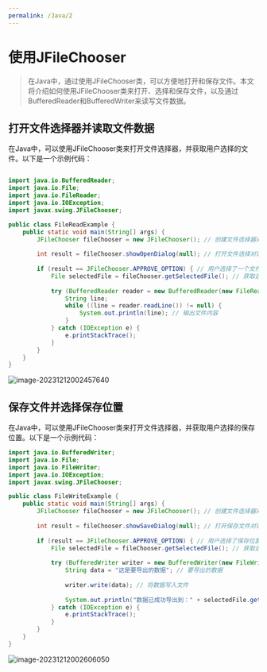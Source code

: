 ```yaml
---
permalink: /Java/2
---
```


# 使用JFileChooser


> 在Java中，通过使用JFileChooser类，可以方便地打开和保存文件。本文将介绍如何使用JFileChooser类来打开、选择和保存文件，以及通过BufferedReader和BufferedWriter来读写文件数据。

## 打开文件选择器并读取文件数据

在Java中，可以使用JFileChooser类来打开文件选择器，并获取用户选择的文件。以下是一个示例代码：

```java

import java.io.BufferedReader;
import java.io.File;
import java.io.FileReader;
import java.io.IOException;
import javax.swing.JFileChooser;

public class FileReadExample {
    public static void main(String[] args) {
        JFileChooser fileChooser = new JFileChooser(); // 创建文件选择器对象
        
        int result = fileChooser.showOpenDialog(null); // 打开文件选择对话框
        
        if (result == JFileChooser.APPROVE_OPTION) { // 用户选择了一个文件
            File selectedFile = fileChooser.getSelectedFile(); // 获取选择的文件
            
            try (BufferedReader reader = new BufferedReader(new FileReader(selectedFile))) {
                String line;
                while ((line = reader.readLine()) != null) {
                    System.out.println(line); // 输出文件内容
                }
            } catch (IOException e) {
                e.printStackTrace();
            }
        }
    }
}
```

![image-20231212002457640](http://cdn.qiniu.liyansheng.top/typora/image-20231212002457640.png)

## 保存文件并选择保存位置

在Java中，可以使用JFileChooser类来打开文件选择器，并获取用户选择的保存位置。以下是一个示例代码：

```java
import java.io.BufferedWriter;
import java.io.File;
import java.io.FileWriter;
import java.io.IOException;
import javax.swing.JFileChooser;

public class FileWriteExample {
    public static void main(String[] args) {
        JFileChooser fileChooser = new JFileChooser(); // 创建文件选择器对象
        
        int result = fileChooser.showSaveDialog(null); // 打开保存文件对话框
        
        if (result == JFileChooser.APPROVE_OPTION) { // 用户选择了保存位置
            File selectedFile = fileChooser.getSelectedFile(); // 获取选择的文件
            
            try (BufferedWriter writer = new BufferedWriter(new FileWriter(selectedFile))) {
                String data = "这是要导出的数据"; // 要导出的数据
                
                writer.write(data); // 将数据写入文件
                
                System.out.println("数据已成功导出到：" + selectedFile.getAbsolutePath());
            } catch (IOException e) {
                e.printStackTrace();
            }
        }
    }
}
```

![image-20231212002606050](http://cdn.qiniu.liyansheng.top/typora/image-20231212002606050.png)

